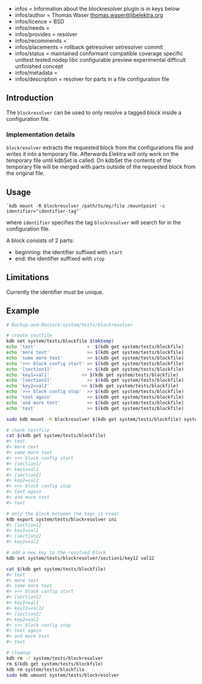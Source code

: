 - infos = Information about the blockresolver plugin is in keys below
- infos/author = Thomas Waser <thomas.waser@libelektra.org>
- infos/licence = BSD
- infos/needs =
- infos/provides = resolver
- infos/recommends =
- infos/placements = rollback getresolver setresolver commit
- infos/status = maintained conformant compatible coverage specific unittest tested nodep libc configurable preview experimental difficult unfinished concept
- infos/metadata =
- infos/description = resolver for parts in a file configuration file

## Introduction

The `blockresolver` can be used to only resolve a tagged block inside a configuration file.

### Implementation details

`blockresolver` extracts the requested block from the configurations file and writes it into a temporary file. Afterwards Elektra will only work on the temporary file until kdbSet is called. On kdbSet the contents of the temporary file will be merged with parts outside of the requested block from the original file.

## Usage

    `kdb mount -R blockresolver /path/to/my/file /mountpoint -c identifier="identifier-tag"`

where `identifier` specifies the tag `blockresolver` will search for in the configuration file.

A block consists of 2 parts:

- beginning: the identifier suffixed with `start`
- end: the identifier suffixed with `stop`

## Limitations

Currently the identifier must be unique.

## Example

```sh
# Backup-and-Restore:system/tests/blockresolver

# create testfile
kdb set system/tests/blockfile $(mktemp)
echo 'text'                   >  $(kdb get system/tests/blockfile)
echo 'more text'              >> $(kdb get system/tests/blockfile)
echo 'some more text'         >> $(kdb get system/tests/blockfile)
echo '>>> block config start' >> $(kdb get system/tests/blockfile)
echo '[section1]'             >> $(kdb get system/tests/blockfile)
echo 'key1=val1'            >> $(kdb get system/tests/blockfile)
echo '[section2]'             >> $(kdb get system/tests/blockfile)
echo 'key2=val2'            >> $(kdb get system/tests/blockfile)
echo '>>> block config stop'  >> $(kdb get system/tests/blockfile)
echo 'text again'             >> $(kdb get system/tests/blockfile)
echo 'and more text'          >> $(kdb get system/tests/blockfile)
echo 'text'                   >> $(kdb get system/tests/blockfile)

sudo kdb mount -R blockresolver $(kdb get system/tests/blockfile) system/tests/blockresolver -c identifier=">>> block config" ini

# check testfile
cat $(kdb get system/tests/blockfile)
#> text
#> more text
#> some more text
#> >>> block config start
#> [section1]
#> key1=val1
#> [section2]
#> key2=val2
#> >>> block config stop
#> text again
#> and more text
#> text

# only the block between the tags is read!
kdb export system/tests/blockresolver ini
#> [section1]
#> key1=val1
#> [section2]
#> key2=val2

# add a new key to the resolved block
kdb set system/tests/blockresolver/section1/key12 val12

cat $(kdb get system/tests/blockfile)
#> text
#> more text
#> some more text
#> >>> block config start
#> [section1]
#> key1=val1
#> key12=val12
#> [section2]
#> key2=val2
#> >>> block config stop
#> text again
#> and more text
#> text

# cleanup
kdb rm -r system/tests/blockresolver
rm $(kdb get system/tests/blockfile)
kdb rm system/tests/blockfile
sudo kdb umount system/tests/blockresolver
```
